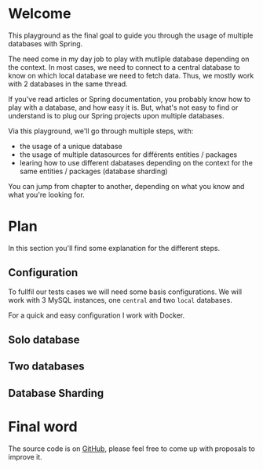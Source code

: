 # Welcome

This playground as the final goal to guide you through the usage of multiple databases with Spring.

The need come in my day job to play with mutliple database depending on the context. In most cases, we need to connect to a central database to know on which local database we need to fetch data. Thus, we mostly work with 2 databases in the same thread.

If you've read articles or Spring documentation, you probably know how to play with a database, and how easy it is. But, what's not easy to find or understand is to plug our Spring projects upon multiple databases.

Via this playground, we'll go through multiple steps, with:

- the usage of a unique database
- the usage of multiple datasources for différents entities / packages
- learing how to use different dabatases depending on the context for the same entities / packages (database sharding)

You can jump from chapter to another, depending on what you know and what you're looking for.

# Plan

In this section you'll find some explanation for the different steps.

## Configuration

To fullfil our tests cases we will need some basis configurations. We will work with 3 MySQL instances, one `central` and two `local` databases.

For a quick and easy configuration I work with Docker.

## Solo database

## Two databases

## Database Sharding

# Final word

The source code is on [GitHub](https://github.com/TechDotIO/Spring5-template), please feel free to come up with proposals to improve it.
